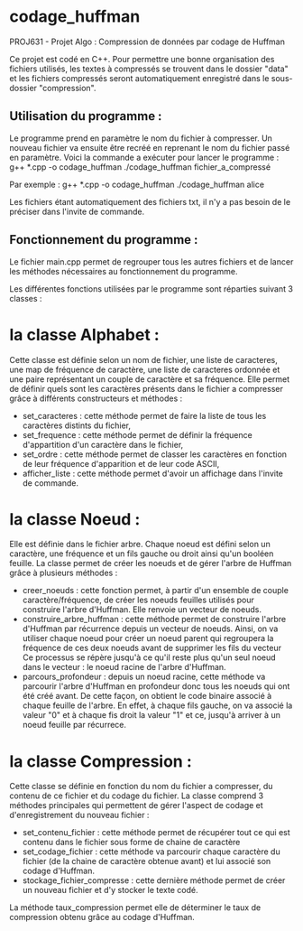 # codage_huffman
PROJ631 - Projet Algo : Compression de données par codage de Huffman

Ce projet est codé en C++.
Pour permettre une bonne organisation des fichiers utilisés, les textes à compressés se trouvent dans le dossier "data" et les fichiers compressés seront automatiquement enregistré dans le sous-dossier "compression".

## Utilisation du programme :
Le programme prend en paramètre le nom du fichier à compresser. Un nouveau fichier va ensuite être recréé en reprenant le nom du fichier passé en paramètre.
Voici la commande a exécuter pour lancer le programme :
g++ *.cpp -o codage_huffman ./codage_huffman fichier_a_compressé

Par exemple : 
g++ *.cpp -o codage_huffman ./codage_huffman alice

Les fichiers étant automatiquement des fichiers txt, il n'y a pas besoin de le préciser dans l'invite de commande.

## Fonctionnement du programme :
Le fichier main.cpp permet de regrouper tous les autres fichiers et de lancer les méthodes nécessaires au fonctionnement du programme.

Les différentes fonctions utilisées par le programme sont réparties suivant 3 classes :

# la classe Alphabet :
Cette classe est définie selon un nom de fichier, une liste de caracteres, une map de fréquence de caractère, une liste de caracteres ordonnée et une paire représentant un couple de caractère et sa fréquence.
Elle permet de définir quels sont les caractères présents dans le fichier a compresser grâce à différents constructeurs et méthodes :
- set_caracteres : cette méthode permet de faire la liste de tous les caractères distints du fichier,
- set_frequence : cette méthode permet de définir la fréquence d'appartition d'un caractère dans le fichier,
- set_ordre : cette méthode permet de classer les caractères en fonction de leur fréquence d'apparition et de leur code ASCII,
- afficher_liste : cette méthode permet d'avoir un affichage dans l'invite de commande.

# la classe Noeud :
Elle est définie dans le fichier arbre.
Chaque noeud est défini selon un caractère, une fréquence et un fils gauche ou droit ainsi qu'un booléen feuille.
La classe permet de créer les noeuds et de gérer l'arbre de Huffman grâce à plusieurs méthodes :
- creer_noeuds : cette fonction permet, à partir d'un ensemble de couple caractère/fréquence, de créer les noeuds feuilles utilisés pour construire l'arbre d'Huffman. Elle renvoie un vecteur de noeuds.
- construire_arbre_huffman : cette méthode permet de construire l'arbre d'Huffman par récurrence depuis un vecteur de noeuds.
Ainsi, on va utiliser chaque noeud pour créer un noeud parent qui regroupera la fréquence de ces deux noeuds avant de supprimer les fils du vecteur
Ce processus se répère jusqu'à ce qu'il reste plus qu'un seul noeud dans le vecteur : le noeud racine de l'arbre d'Huffman.
- parcours_profondeur : depuis un noeud racine, cette méthode va parcourir l'arbre d'Huffman en profondeur donc tous les noeuds qui ont été créé avant. De cette façon, on obtient le code binaire associé à chaque feuille de l'arbre. En effet, à chaque fils gauche, on va associé la valeur "0" et à chaque fis droit la valeur "1" et ce, jusqu'à arriver à un noeud feuille par récurrece.

# la classe Compression :
Cette classe se définie en fonction du nom du fichier a compresser, du contenu de ce fichier et du codage du fichier.
La classe comprend 3 méthodes principales qui permettent de gérer l'aspect de codage et d'enregistrement du nouveau fichier :
- set_contenu_fichier : cette méthode permet de récupérer tout ce qui est contenu dans le fichier sous forme de chaine de caractère
- set_codage_fichier : cette méthode va parcourir chaque caractère du fichier (de la chaine de caractère obtenue avant) et lui associé son codage d'Huffman.
- stockage_fichier_compresse : cette dernière méthode permet de créer un nouveau fichier et d'y stocker le texte codé.

La méthode taux_compression permet elle de déterminer le taux de compression obtenu grâce au codage d'Huffman.